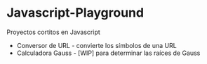 # Javascript-Playground
Proyectos cortitos en Javascript
- Conversor de URL - convierte los símbolos de una URL
- Calculadora Gauss - [WIP] para determinar las raíces de Gauss
